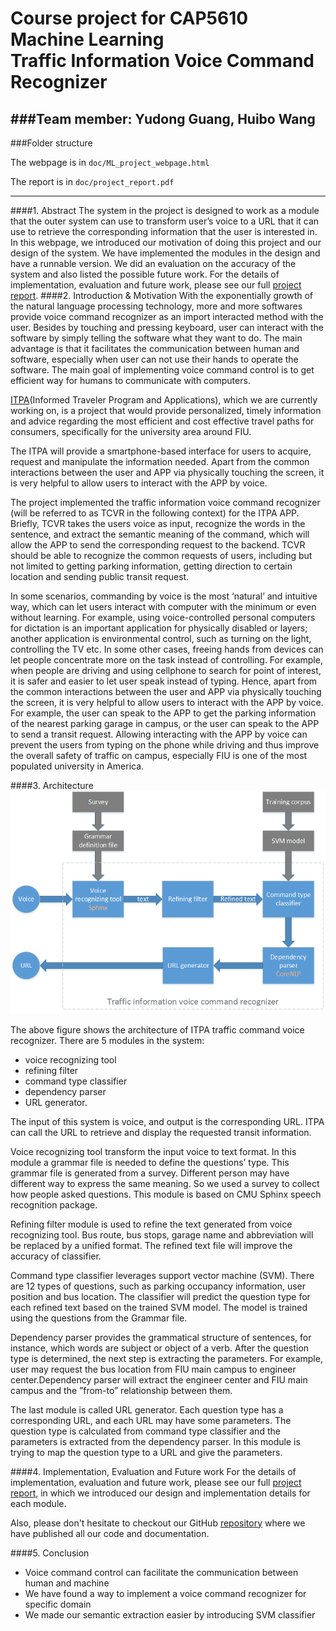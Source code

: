 # Course project for CAP5610 Machine Learning<br/>Traffic Information Voice Command Recognizer

###Team member: Yudong Guang, Huibo Wang
---
###Folder structure

The webpage is in `doc/ML_project_webpage.html`

The report is in `doc/project_report.pdf`

---
####1. Abstract
The system in the project is designed to work as
a module that the outer system can use to transform user’s voice
to a URL that it can use to retrieve the corresponding information
that the user is interested in. In this webpage, we introduced our
motivation of doing this project and our design of the system. 
We have implemented the modules
in the design and have a runnable version. We did an evaluation
on the accuracy of the system and also listed the possible future
work. For the details of implementation, evaluation and future work,
please see our full [project report].
####2. Introduction & Motivation
With the exponentially growth of the natural language
processing technology, more and more softwares provide voice
command recognizer as an import interacted method with the
user. Besides by touching and pressing keyboard, user can
interact with the software by simply telling the software what
they want to do. The main advantage is that it facilitates the
communication between human and software, especially when
user can not use their hands to operate the software. The main
goal of implementing voice command control is to get efficient
way for humans to communicate with computers.

[ITPA]\(Informed Traveler Program and Applications),
which we are currently working on, is a project that would
provide personalized, timely information and advice regarding
the most efficient and cost effective travel paths for consumers,
specifically for the university area around FIU.

The ITPA will provide a smartphone-based interface for
users to acquire, request and manipulate the information
needed. Apart from the common interactions between the user
and APP via physically touching the screen, it is very helpful
to allow users to interact with the APP by voice.

The project implemented the traffic information voice command
recognizer (will be referred to as TCVR in the following
context) for the ITPA APP. Briefly, TCVR takes the users voice
as input, recognize the words in the sentence, and extract
the semantic meaning of the command, which will allow
the APP to send the corresponding request to the backend.
TCVR should be able to recognize the common requests of
users, including but not limited to getting parking information,
getting direction to certain location and sending public transit
request.

In some scenarios, commanding by voice is the most
‘natural’ and intuitive way, which can let users interact with
computer with the minimum or even without learning. For
example, using voice-controlled personal computers for dictation
is an important application for physically disabled or
layers; another application is environmental control, such as
turning on the light, controlling the TV etc. In some other
cases, freeing hands from devices can let people concentrate
more on the task instead of controlling. For example, when
people are driving and using cellphone to search for point of
interest, it is safer and easier to let user speak instead of typing.
Hence, apart from the common interactions between the user
and APP via physically touching the screen, it is very helpful
to allow users to interact with the APP by voice. For example,
the user can speak to the APP to get the parking information
of the nearest parking garage in campus, or the user can speak
to the APP to send a transit request. Allowing interacting with
the APP by voice can prevent the users from typing on the
phone while driving and thus improve the overall safety of
traffic on campus, especially FIU is one of the most populated
university in America.

####3. Architecture
![TCVR Architecture](https://raw.githubusercontent.com/hwang033/tcvr/master/doc/ml_architecture.png "TCVR Architecture")

The above figure shows the architecture of ITPA traffic command
voice recognizer. There are 5 modules in the system:
* voice recognizing tool
* refining filter
* command type classifier
* dependency parser
* URL generator.

The input of this system is voice, and output is the corresponding
URL. ITPA can call the URL to retrieve and display
the requested transit information.

Voice recognizing tool transform the input voice to text
format. In this module a grammar file is needed to define
the questions’ type. This grammar file is generated from a
survey. Different person may have different way to express
the same meaning. So we used a survey to collect how people
asked questions. This module is based on CMU Sphinx speech
recognition package.

Refining filter module is used to refine the text generated
from voice recognizing tool. Bus route, bus stops, garage name
and abbreviation will be replaced by a unified format. The
refined text file will improve the accuracy of classifier.

Command type classifier leverages support vector machine
(SVM). There are 12 types of questions, such as parking
occupancy information, user position and bus location. The
classifier will predict the question type for each refined text
based on the trained SVM model. The model is trained using
the questions from the Grammar file.

Dependency parser provides the grammatical structure of
sentences, for instance, which words are subject or object of
a verb. After the question type is determined, the next step
is extracting the parameters. For example, user may request
the bus location from FIU main campus to engineer center.Dependency parser will extract the engineer center and FIU
main campus and the ”from-to” relationship between them.

The last module is called URL generator. Each question type
has a corresponding URL, and each URL may have some parameters.
The question type is calculated from command type
classifier and the parameters is extracted from the dependency
parser. In this module is trying to map the question type to a
URL and give the parameters.

####4. Implementation, Evaluation and Future work
For the details of implementation, evaluation and future work, please see our full [project report], in which we introduced our design and implementation details for each module.

Also, please don't hesitate to checkout our GitHub [repository] where we have published all our code and documentation.

####5. Conclusion
* Voice command control can facilitate the communication between human and machine
* We have found a way to implement a voice command recognizer for specific domain
* We made our semantic extraction easier by introducing SVM classifier

[project report]:https://github.com/hwang033/tcvr/blob/master/doc/project_report.pdf
[ITPA]:http://government.fiu.edu/_assets/docs/UniversityCityProjectOverview.pdf
[repository]:https://github.com/hwang033/tcvr
